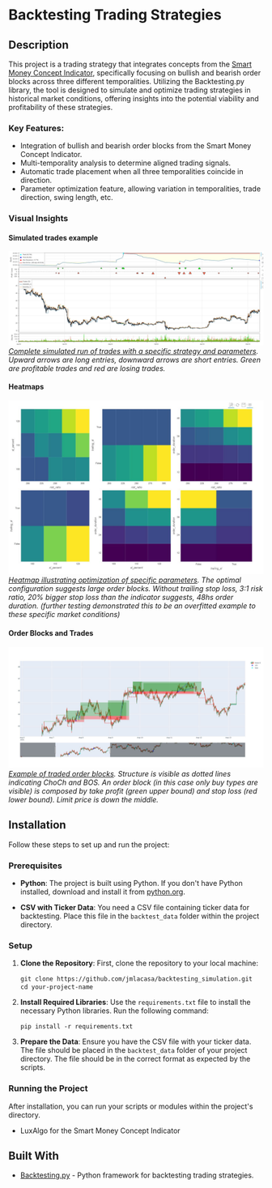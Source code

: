 # Backtesting Trading Strategies

## Description
This project is a trading strategy that integrates concepts from the [Smart Money Concept Indicator](https://www.luxalgo.com/blog/smart-money-concept-indicator-for-tradingview-free), specifically focusing on bullish and bearish order blocks across three different temporalities. Utilizing the Backtesting.py library, the tool is designed to simulate and optimize trading strategies in historical market conditions, offering insights into the potential viability and profitability of these strategies.

### Key Features:
- Integration of bullish and bearish order blocks from the Smart Money Concept Indicator.
- Multi-temporality analysis to determine aligned trading signals.
- Automatic trade placement when all three temporalities coincide in direction.
- Parameter optimization feature, allowing variation in temporalities, trade direction, swing length, etc.

### Visual Insights

#### Simulated trades example
![Trades of a single run](images/backtest_example.JPG)
*[Complete simulated run of trades with a specific strategy and parameters](backtest_results_sample/SmartMoneyConcepts_2022-04-01-2023-03-31dates_10-10swing_15-60candles.html). Upward arrows are long entries, downward arrows are short entries. Green are profitable trades and red are losing trades.*

#### Heatmaps
![Heatmap Visualization](images/heatmap.JPG)
*[Heatmap illustrating optimization of specific parameters](backtest_results_sample/parameter_optimization_10_sw.html). The optimal configuration suggests large order blocks. Without trailing stop loss, 3:1 risk ratio, 20% bigger stop loss than the indicator suggests, 48hs order duration. (further testing demonstrated this to be an overfitted example to these specific market conditions)*

#### Order Blocks and Trades
![Order Blocks and Trades](images/candlestick_chart.JPG)
*[Example of traded order blocks](backtest_results_sample/candlestick_stop_limit_3meses.html). Structure is visible as dotted lines indicating ChoCh and BOS. An order block (in this case only buy types are visible) is composed by take profit (green upper bound) and stop loss (red lower bound). Limit price is down the middle.*

## Installation

Follow these steps to set up and run the project:

### Prerequisites

- **Python**: The project is built using Python. If you don't have Python installed, download and install it from [python.org](https://www.python.org/downloads/).

- **CSV with Ticker Data**: You need a CSV file containing ticker data for backtesting. Place this file in the `backtest_data` folder within the project directory.

### Setup

1. **Clone the Repository**: First, clone the repository to your local machine:

   ```
   git clone https://github.com/jmlacasa/backtesting_simulation.git
   cd your-project-name
   ```

2. **Install Required Libraries**: Use the `requirements.txt` file to install the necessary Python libraries. Run the following command:

   ```
   pip install -r requirements.txt
   ```

3. **Prepare the Data**: Ensure you have the CSV file with your ticker data. The file should be placed in the `backtest_data` folder of your project directory. The file should be in the correct format as expected by the scripts.

### Running the Project
After installation, you can run your scripts or modules within the project's directory.

- LuxAlgo for the Smart Money Concept Indicator

## Built With
- [Backtesting.py](https://github.com/kernc/backtesting.py) - Python framework for backtesting trading strategies.
